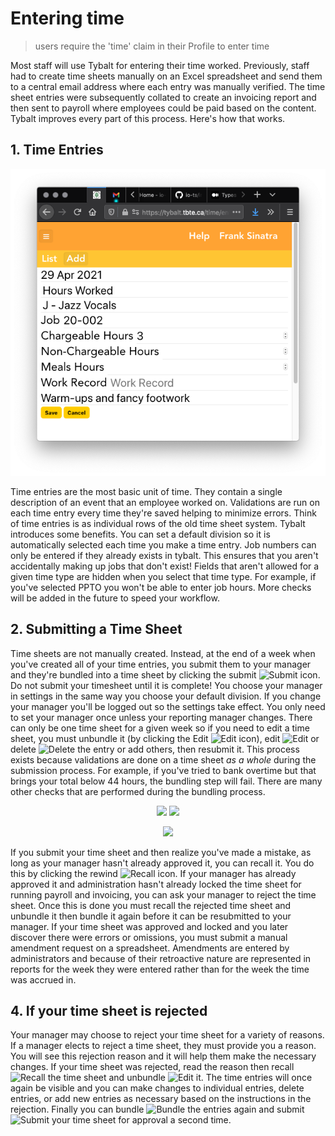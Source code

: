 # Entering time

>users require the 'time' claim in their Profile to enter time

Most staff will use Tybalt for entering their time worked. Previously, staff had to create time sheets manually on an Excel spreadsheet and send them to a central email address where each entry was manually verified. The time sheet entries were subsequently collated to create an invoicing report and then sent to payroll where employees could be paid based on the content. Tybalt improves every part of this process. Here's how that works.

## 1. Time Entries

<p align="center">
  <img width="600px" src="https://github.com/stamler/tbte-docs/blob/master/tybalt-images/createEntry.png">
</p>

Time entries are the most basic unit of time. They contain a single description of an event that an employee worked on. Validations are run on each time entry every time they're saved helping to minimize errors. Think of time entries is as individual rows of the old time sheet system. Tybalt introduces some benefits. You can set a default division so it is automatically selected each time you make a time entry. Job numbers can only be entered if they already exists in tybalt. This ensures that you aren't accidentally making up jobs that don't exist! Fields that aren't allowed for a given time type are hidden when you select that time type. For example, if you've selected PPTO you won't be able to enter job hours. More checks will be added in the future to speed your workflow.

## 2. Submitting a Time Sheet

Time sheets are not manually created. Instead, at the end of a week when you've created all of your time entries, you submit them to your manager and they're bundled into a time sheet by clicking the submit ![Submit](https://github.com/stamler/tbte-docs/blob/master/tybalt-images/submitIcon.png) icon. Do not submit your timesheet until it is complete! You choose your manager in settings in the same way you choose your default division. If you change your manager you'll be logged out so the settings take effect. You only need to set your manager once unless your reporting manager changes. There can only be one time sheet for a given week so if you need to edit a time sheet, you must unbundle it (by clicking the Edit ![Edit](https://github.com/stamler/tbte-docs/blob/master/tybalt-images/editIcon.png) icon), edit ![Edit](https://github.com/stamler/tbte-docs/blob/master/tybalt-images/editIcon.png) or delete ![Delete](https://github.com/stamler/tbte-docs/blob/master/tybalt-images/deleteIcon.png) the entry or add others, then resubmit it. This process exists because validations are done on a time sheet *as a whole* during the submission process. For example, if you've tried to bank overtime but that brings your total below 44 hours, the bundling step will fail. There are many other checks that are performed during the bundling process.

<p align="center">
  <img width="600px" src="https://github.com/stamler/tbte-docs/blob/master/tybalt-images/bundle.png">
  <img width="600px" src="https://github.com/stamler/tbte-docs/blob/master/tybalt-images/bundling.png">
</p>

<p align="center">
  <img width="600px" src="https://github.com/stamler/tbte-docs/blob/master/tybalt-images/submitEdit.png">
</p>

If you submit your time sheet and then realize you've made a mistake, as long as your manager hasn't already approved it, you can recall it. You do this by clicking the rewind ![Recall](https://github.com/stamler/tbte-docs/blob/master/tybalt-images/recall.png) icon. If your manager has already approved it and administration hasn't already locked the time sheet for running payroll and invoicing, you can ask your manager to reject the time sheet. Once this is done you must recall the rejected time sheet and unbundle it then bundle it again before it can be resubmitted to your manager. If your time sheet was approved and locked and you later discover there were errors or omissions, you must submit a manual amendment request on a spreadsheet. Amendments are entered by administrators and because of their retroactive nature are represented in reports for the week they were entered rather than for the week the time was accrued in.

## 4. If your time sheet is rejected

Your manager may choose to reject your time sheet for a variety of reasons. If a manager elects to reject a time sheet, they must provide you a reason. You will see this rejection reason and it will help them make the necessary changes. If your time sheet was rejected, read the reason then recall ![Recall](https://github.com/stamler/tbte-docs/blob/master/tybalt-images/recall.png) the time sheet and unbundle ![Edit](https://github.com/stamler/tbte-docs/blob/master/tybalt-images/editIcon.png) it. The time entries will once again be visible and you can make changes to individual entries, delete entries, or add new entries as necessary based on the instructions in the rejection. Finally you can bundle ![Bundle](https://github.com/stamler/tbte-docs/blob/master/tybalt-images/bundleIcon.png) the entries again and submit ![Submit](https://github.com/stamler/tbte-docs/blob/master/tybalt-images/submitIcon.png) your time sheet for approval a second time.
